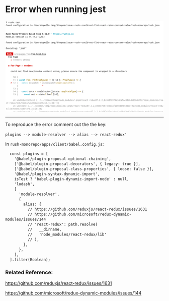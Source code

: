 # Error when running jest

<img src="./documents/error-when-running-test.png" />


---



To reproduce the error comment out the the key:

```plugins --> module-resolver --> alias --> react-redux'  ```

in   `rush-monorepo/apps/client/babel.config.js`: 

```  const plugins = [
  const plugins = [
    '@babel/plugin-proposal-optional-chaining',
    ['@babel/plugin-proposal-decorators', { legacy: true }],
    ['@babel/plugin-proposal-class-properties', { loose: false }],
    '@babel/plugin-syntax-dynamic-import',
    isTest ? 'babel-plugin-dynamic-import-node' : null,
    'lodash',
    [
      'module-resolver',
      {
        alias: {
          // https://github.com/reduxjs/react-redux/issues/1631
          // https://github.com/microsoft/redux-dynamic-modules/issues/144
          // 'react-redux': path.resolve(
          //   __dirname,
          //   'node_modules/react-redux/lib'
          // ),
        },
      },
    ],
  ].filter(Boolean);
```



### Related Reference: 

https://github.com/reduxjs/react-redux/issues/1631 

https://github.com/microsoft/redux-dynamic-modules/issues/144 





